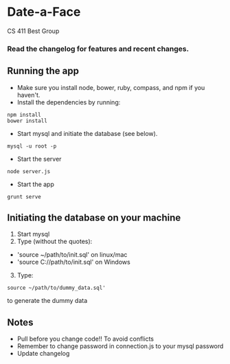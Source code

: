 # Date-a-Face
CS 411 Best Group

### Read the changelog for features and recent changes.

## Running the app
- Make sure you install node, bower, ruby, compass, and npm if you haven't.
- Install the dependencies by running:
```
npm install
bower install
```
- Start mysql and initiate the database (see below).
```
mysql -u root -p
```
-  Start the server
```
node server.js
```
- Start the app
```
grunt serve
```

## Initiating the database on your machine
1. Start mysql
2. Type (without the quotes):
  * 'source ~/path/to/init.sql' on linux/mac
  * 'source C://path/to/init.sql' on Windows
3. Type:
```
source ~/path/to/dummy_data.sql'
```
to generate the dummy data

## Notes
- Pull before you change code!! To avoid conflicts
- Remember to change password in connection.js to your mysql password 
- Update changelog 
